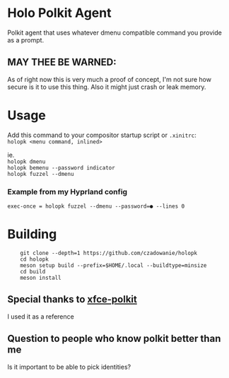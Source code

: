 # Holo Polkit Agent

Polkit agent that uses whatever dmenu compatible command you provide as a prompt.

## MAY THEE BE WARNED: 
As of right now this is very much a proof of concept, I'm not sure
how secure is it to use this thing. Also it might just crash or leak memory.

# Usage

Add this command to your compositor startup script or `.xinitrc`:  
`holopk <menu command, inlined>`

ie.  
`holopk dmenu`  
`holopk bemenu --password indicator`  
`holopk fuzzel --dmenu`  

### Example from my Hyprland config
`exec-once = holopk fuzzel --dmenu --password=● --lines 0`

# Building
```
    git clone --depth=1 https://github.com/czadowanie/holopk
    cd holopk
    meson setup build --prefix=$HOME/.local --buildtype=minsize
    cd build
    meson install
```

## Special thanks to [xfce-polkit](https://github.com/ncopa/xfce-polkit)
I used it as a reference

## Question to people who know polkit better than me
Is it important to be able to pick identities?
